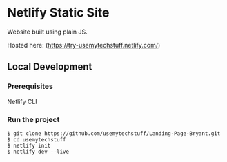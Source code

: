 # Netlify Static Site

Website built using plain JS. 

Hosted here: (https://try-usemytechstuff.netlify.com/)


## Local Development

### Prerequisites

Netlify CLI

### Run the project

```
$ git clone https://github.com/usemytechstuff/Landing-Page-Bryant.git
$ cd usemytechstuff
$ netlify init
$ netlify dev --live
```

